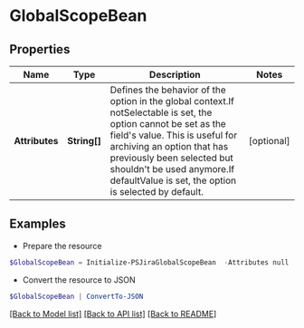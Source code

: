 # GlobalScopeBean
## Properties

Name | Type | Description | Notes
------------ | ------------- | ------------- | -------------
**Attributes** | **String[]** | Defines the behavior of the option in the global context.If notSelectable is set, the option cannot be set as the field&#39;s value. This is useful for archiving an option that has previously been selected but shouldn&#39;t be used anymore.If defaultValue is set, the option is selected by default. | [optional] 

## Examples

- Prepare the resource
```powershell
$GlobalScopeBean = Initialize-PSJiraGlobalScopeBean  -Attributes null
```

- Convert the resource to JSON
```powershell
$GlobalScopeBean | ConvertTo-JSON
```

[[Back to Model list]](../README.md#documentation-for-models) [[Back to API list]](../README.md#documentation-for-api-endpoints) [[Back to README]](../README.md)

